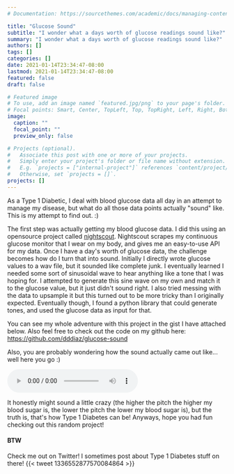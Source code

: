 ```yaml
---
# Documentation: https://sourcethemes.com/academic/docs/managing-content/

title: "Glucose Sound"
subtitle: "I wonder what a days worth of glucose readings sound like?"
summary: "I wonder what a days worth of glucose readings sound like?"
authors: []
tags: []
categories: []
date: 2021-01-14T23:34:47-08:00
lastmod: 2021-01-14T23:34:47-08:00
featured: false
draft: false

# Featured image
# To use, add an image named `featured.jpg/png` to your page's folder.
# Focal points: Smart, Center, TopLeft, Top, TopRight, Left, Right, BottomLeft, Bottom, BottomRight.
image:
  caption: ""
  focal_point: ""
  preview_only: false

# Projects (optional).
#   Associate this post with one or more of your projects.
#   Simply enter your project's folder or file name without extension.
#   E.g. `projects = ["internal-project"]` references `content/project/deep-learning/index.md`.
#   Otherwise, set `projects = []`.
projects: []
---
```


As a Type 1 Diabetic, I deal with blood glucose data all day in an attempt to manage my disease, but what do all those
data points actually "sound" like. This is my attempt to find out. :)

The first step was actually getting my blood glucose data. I did this using an opensource project called [nightscout](http://www.nightscout.info/).
Nightscout scrapes my continuous glucose monitor that I wear on my body, and gives me an easy-to-use API for my data.
Once I have a day's worth of glucose data, the challenge becomes how do I turn that into sound.
Initially I directly wrote glucose values to a wav file, but it sounded like complete junk. I eventually learned I needed
some sort of sinusoidal wave to hear anything like a tone that I was hoping for. I attempted to generate this sine wave
on my own and match it to the glucose value, but it just didn't sound right. I also tried messing with the data to
upsample it but this turned out to be more tricky than I originally expected. Eventually though, I found a python library that could
generate tones, and used the glucose data as input for that. 

You can see my whole adventure with this project in the gist I have attached below.
Also feel free to check out the code on my github here: https://github.com/dddiaz/glucose-sound

Also, you are probably wondering how the sound actually came out like... well here you go :)

<audio controls>
  <source src="glucose.mp3" type="audio/mpeg">
Your browser does not support the audio element.
</audio>

It honestly might sound a little crazy (the higher the pitch the higher my blood sugar is, the lower the pitch the lower my blood sugar is), but the truth is, that's how Type 1 Diabetes can be! Anyways, hope you had fun
checking out this random project!

<script src="https://gist.github.com/dddiaz/3a3d384748937b1b0bce1404314a225f.js"></script>


#### BTW
Check me out on Twitter! I sometimes post about Type 1 Diabetes stuff on there!
{{< tweet 1336552877570084864 >}}
